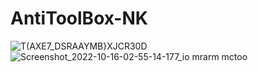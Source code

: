 # AntiToolBox-NK
![T(AXE7_DSRAAYMB}XJCR30D](https://user-images.githubusercontent.com/22098995/196004229-5f996117-4b41-447e-aec8-60f79ad5e27b.png)
![Screenshot_2022-10-16-02-55-14-177_io mrarm mctoo](https://user-images.githubusercontent.com/22098995/196004232-5305068f-b827-4561-a90b-f42e5d7bb087.jpg)


